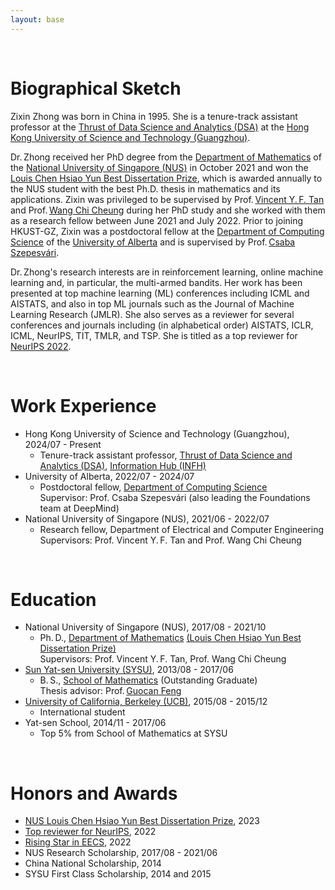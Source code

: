 ```yaml
---
layout: base
---
```


<br/>

<!-- Zixin Zhong is currently a research fellow in the <a href="https://www.eng.nus.edu.sg/ece/">Department of Electrical and Computer Engineering</a> (ECE) of National University of Singapore (NUS).
Zixin received her PhD degree from the <a href="https://www.math.nus.edu.sg/">Department of Mathematics</a> of NUS in October 2021. She is working with 
Prof.&thinsp;<a href="https://www.ece.nus.edu.sg/stfpage/vtan/">Vincent Y.&thinsp;F. Tan</a> and 
Prof.&thinsp;<a href="https://www.eng.nus.edu.sg/isem/staff/cheung-wang-chi/">Wang Chi Cheung</a>. -->




<!-- Zixin Zhong was born in China in 1995. She is a postdoctoral fellow at the <a href="https://www.ualberta.ca/computing-science/index.html">Department of Computing Science</a> of the <a href="https://www.ualberta.ca/index.html">University of Alberta</a> and is supervised by Prof.&thinsp;<a href="https://sites.ualberta.ca/~szepesva/">Csaba Szepesvári</a>. 
Dr.&thinsp;Zhong received her PhD degree from the <a href="https://www.math.nus.edu.sg/">Department of Mathematics</a> of the <a href="https://www.nus.edu.sg/">National University of Singapore (NUS)</a> in October 2021 and won the <a href="https://www.math.nus.edu.sg/about/university-awards-accolades-for-graduate/">
Louis Chen Hsiao Yun Best Dissertation Prize</a>, which is awarded annually to the NUS student with the best Ph.D. thesis in mathematics and its applications.
Zixin was privileged to be supervised by 
Prof.&thinsp;<a href="https://www.ece.nus.edu.sg/stfpage/vtan/">Vincent Y.&thinsp;F. Tan</a> and 
Prof.&thinsp;<a href="https://www.eng.nus.edu.sg/isem/staff/cheung-wang-chi/">Wang Chi Cheung</a>
during her PhD study and she worked with them as a research fellow between June 2021 and July 2022. -->
<!-- <a href="https://www.nus.edu.sg/">National University of Singapore (NUS)</a>. -->

# Biographical Sketch

Zixin Zhong was born in China in 1995. She is a tenure-track assistant professor at the <a href="https://www.hkust-gz.edu.cn/academics/hubs-and-thrust-areas/information-hub/data-science-and-analytics/">Thrust of Data Science and Analytics (DSA)</a> at the <a href="https://www.hkust-gz.edu.cn/">Hong Kong University of Science and Technology (Guangzhou)</a>.

Dr.&thinsp;Zhong received her PhD degree from the <a href="https://www.math.nus.edu.sg/">Department of Mathematics</a> of the <a href="https://www.nus.edu.sg/">National University of Singapore (NUS)</a> in October 2021 and won the <a href="https://www.math.nus.edu.sg/about/university-awards-accolades-for-graduate/">
Louis Chen Hsiao Yun Best Dissertation Prize</a>, which is awarded annually to the NUS student with the best Ph.D. thesis in mathematics and its applications.
Zixin was privileged to be supervised by 
Prof.&thinsp;<a href="https://www.ece.nus.edu.sg/stfpage/vtan/">Vincent Y.&thinsp;F. Tan</a> and 
Prof.&thinsp;<a href="https://www.eng.nus.edu.sg/isem/staff/cheung-wang-chi/">Wang Chi Cheung</a>
during her PhD study and she worked with them as a research fellow between June 2021 and July 2022.
Prior to joining HKUST-GZ, Zixin was a postdoctoral fellow at the <a href="https://www.ualberta.ca/computing-science/index.html">Department of Computing Science</a> of the <a href="https://www.ualberta.ca/index.html">University of Alberta</a> and is supervised by Prof.&thinsp;<a href="https://sites.ualberta.ca/~szepesva/">Csaba Szepesvári</a>. 



Dr.&thinsp;Zhong's research interests are in reinforcement learning, online machine learning and, in particular, the multi-armed bandits. Her work has been presented at top machine learning (ML) conferences including ICML and AISTATS, and also in top ML journals such as the Journal of Machine Learning Research (JMLR).
She also serves as a reviewer for several conferences and journals including (in alphabetical order) AISTATS, ICLR, ICML, NeurIPS, TIT, TMLR, and TSP. She is titled as a top reviewer for <a href="https://neurips.cc/Conferences/2022/ProgramCommittee">NeurIPS 2022</a>.

<br/>

# Work Experience
<ul>

<li> Hong Kong University of Science and Technology (Guangzhou), 2024/07 - Present
   <ul>
    <li> Tenure-track assistant professor, <a href="https://www.hkust-gz.edu.cn/academics/hubs-and-thrust-areas/information-hub/data-science-and-analytics/">Thrust of Data Science and Analytics (DSA)</a>, <a href="https://www.hkust-gz.edu.cn/academics/hubs-and-thrust-areas/information-hub/">Information Hub (INFH)</a>
    </li>
   </ul>
 </li>
 
<li> University of Alberta, 2022/07 - 2024/07
   <ul>
    <li> Postdoctoral fellow, <a href="https://www.ualberta.ca/computing-science/index.html">Department of Computing Science</a>
      <br> Supervisor: Prof. Csaba Szepesvári (also leading the Foundations team at DeepMind)
    </li>
   </ul>
 </li>
<li> National University of Singapore (NUS), 2021/06 - 2022/07
   <ul>
    <li> Research fellow, Department of Electrical and Computer Engineering
      <br> Supervisors: Prof. Vincent Y.&thinsp;F. Tan and Prof. Wang Chi Cheung  
    </li>
   </ul>
 </li>
  
</ul> 

  

<br/>

# Education

<ul>
<li> National University of Singapore (NUS), 2017/08 - 2021/10
   <ul>
    <li> Ph.&thinsp;D., <a href="https://www.math.nus.edu.sg/">Department of Mathematics</a> <a href="https://www.math.nus.edu.sg/about/university-awards-accolades-for-graduate/">
(Louis Chen Hsiao Yun Best Dissertation Prize)</a>  
<!--          candidate -->
      <br> Supervisors: Prof. Vincent Y.&thinsp;F. Tan, Prof. Wang Chi Cheung 
    </li>
   </ul>
 </li>
<!--      <a href="https://www.math.nus.edu.sg/about/university-awards-accolades-for-graduate/#:~:text=Louis%20Chen%20Hsiao%20Yun%20Best%20Dissertation%20Prize&text=thesis%20in%20mathematics%20and%20its,award%20of%20%24500%20Singapore%20Dollars. -->
     
  
<li> <a href="http://www.sysu.edu.cn/en/index.htm">Sun Yat-sen University (SYSU)</a>, 2013/08 - 2017/06
   <ul>
    <li> B.&thinsp;S., <a href="http://math.sysu.edu.cn/">School of Mathematics</a> (Outstanding Graduate)
      <br> Thesis advisor: Prof.&thinsp;<a href="http://math.sysu.edu.cn/teacher/427">Guocan Feng</a>
    </li>
   </ul>
 </li>
 
<li> <a href="https://www.berkeley.edu/">University of California, Berkeley (UCB)</a>, 2015/08 - 2015/12
   <ul>
    <li> International student
    </li>
   </ul>
 </li>
 
 
<li> Yat-sen School, 2014/11 - 2017/06
   <ul>
    <li> Top 5% from School of Mathematics at SYSU
    </li>
   </ul>
 </li>
 
</ul> 



<!-- * National University of Singapore (NUS), 2017/08 - present
  * Ph.&thinsp;D. candidate, Department of Mathematics 
    * Supervisors: Prof. Vincent Y.&thinsp;F. Tan, Prof. Wang Chi Cheung 
    
* <a href="http://www.sysu.edu.cn/en/index.htm">Sun Yat-sen University (SYSU)</a>, 2013/08 - 2017/06
  * B.&thinsp;S., <a href="http://math.sysu.edu.cn/">School of Mathematics</a> (Outstanding Graduate)
    * Thesis advisor: Prof.&thinsp;<a href="http://math.sysu.edu.cn/teacher/427">Guocan Feng</a>
    
* <a href="https://www.berkeley.edu/">University of California, Berkeley (UCB)</a>, 2015/08 - 2015/12
  * International student
  
* Yat-sen School, 2014/11 - 2017/06
  * Top 5% from School of Mathematics at SYSU -->

<br/>

# Honors and Awards
* <a href="https://www.math.nus.edu.sg/about/university-awards-accolades-for-graduate/">NUS Louis Chen Hsiao Yun Best Dissertation Prize</a>, 2023
* <a href="https://neurips.cc/Conferences/2022/ProgramCommittee">Top reviewer for NeurIPS</a>, 2022
* <a href="https://risingstars.utexas.edu/profiles/zixin-zhong/">Rising Star in EECS</a>, 2022
* NUS Research Scholarship, 2017/08 - 2021/06
* China National Scholarship, 2014
* SYSU First Class Scholarship, 2014 and 2015


